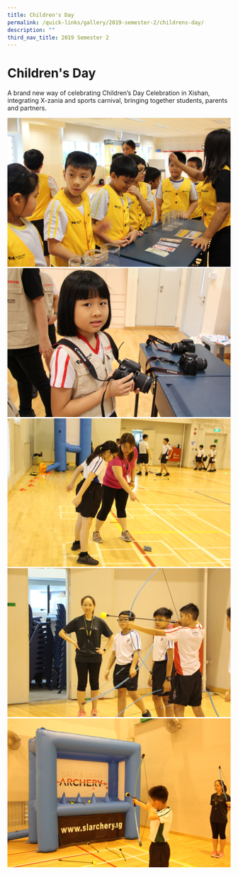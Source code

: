 ```yaml
---
title: Children's Day
permalink: /quick-links/gallery/2019-semester-2/childrens-day/
description: ""
third_nav_title: 2019 Semester 2
---
```

# **Children's Day**

A brand new way of celebrating Children’s Day Celebration in Xishan, integrating X-zania and sports carnival, bringing together students, parents and partners.

![](/images/IMG_6950.jpg)
![](/images/IMG_6956.jpg)
![](/images/IMG_6986.jpg)
![](/images/IMG_7008.jpg)
![](/images/IMG_7010.jpg)


